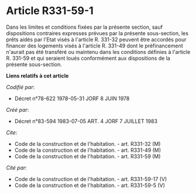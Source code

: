 # Article R331-59-1

Dans les limites et conditions fixées par la présente section, sauf dispositions contraires expresses prévues par la présente
sous-section, les prêts aidés par l'Etat visés à l'article R. 331-32 peuvent être accordés pour financer des logements visés
à l'article R. 331-49 dont le préfinancement n'aurait pas été transféré ou maintenu dans les conditions définies à l'article
R. 331-59 et qui seraient loués conformément aux dispositions de la présente sous-section.

**Liens relatifs à cet article**

_Codifié par_:

  - Décret n°78-622 1978-05-31 JORF 8 JUIN 1978

_Créé par_:

  - Décret n°83-594 1983-07-05 ART. 4 JORF 7 JUILLET 1983

_Cite_:

  - Code de la construction et de l'habitation. - art. R331-32 (M)
  - Code de la construction et de l'habitation. - art. R331-49 (M)
  - Code de la construction et de l'habitation. - art. R331-59 (M)

_Cité par_:

  - Code de la construction et de l'habitation. - art. R331-59-17 (V)
  - Code de la construction et de l'habitation. - art. R331-59-5 (V)
